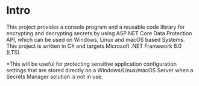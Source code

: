 Intro
=====
This project provides a console program and a reusable code library for encrypting and decrypting secrets by using ASP.NET Core Data Protection API, which can be used on Windows, Linux and macOS based Systems.
This project is written in C# and targets Microsoft .NET Framework 6.0 (LTS). 

*This will be useful for protecting sensitive application configuration settings that are stored directly on a Windows/Linux/macOS Server when a Secrets Manager solution is not in use.